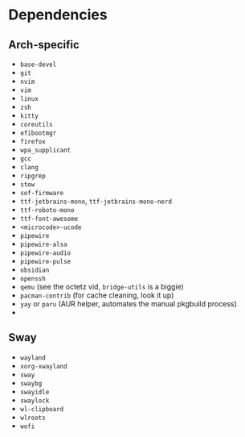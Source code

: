 # Dependencies

## Arch-specific

- `base-devel`
- `git`
- `nvim`
- `vim`
- `linux`
- `zsh`
- `kitty`
- `coreutils`
- `efibootmgr`
- `firefox`
- `wpa_supplicant`
- `gcc`
- `clang`
- `ripgrep`
- `stow`
- `sof-firmware`
- `ttf-jetbrains-mono`, `ttf-jetbrains-mono-nerd`
- `ttf-roboto-mono`
- `ttf-font-awesome`
- `<microcode>-ucode`
- `pipewire`
- `pipewire-alsa`
- `pipewire-audio`
- `pipewire-pulse`
- `obsidian`
- `openssh`
- `qemu` (see the octetz vid, `bridge-utils` is a biggie)
- `pacman-contrib` (for cache cleaning, look it up)
- `yay` or `paru` (AUR helper, automates the manual pkgbuild process)
- 

## Sway

- `wayland`
- `xorg-xwayland`
- `sway`
- `swaybg`
- `swayidle`
- `swaylock`
- `wl-clipboard`
- `wlroots`
- `wofi`
